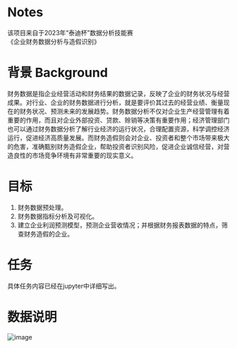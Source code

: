 # Notes
该项目来自于2023年“泰迪杯”数据分析技能赛  
《企业财务数据分析与造假识别》
# 背景 Background
财务数据是指企业经营活动和财务结果的数据记录，反映了企业的财务状况与经营成果。对行业、企业的财务数据进行分析，就是要评价其过去的经营业绩、衡量现在的财务状况、预测未来的发展趋势。财务数据分析不仅对企业生产经营管理有着重要的作用，而且对企业外部投资、贷款、赊销等决策有重要作用；经济管理部门也可以通过财务数据分析了解行业经济的运行状况，合理配置资源，科学调控经济运行，促进经济高质量发展。而财务造假则会对企业、投资者和整个市场带来极大的危害，准确甄别财务造假企业，帮助投资者识别风险，促进企业诚信经营，对营造良性的市场竞争环境有非常重要的现实意义。
# 目标
1. 财务数据预处理。  
2. 财务数据指标分析及可视化。  
3. 建立企业利润预测模型，预测企业营收情况；并根据财务报表数据的特点，筛查财务造假的企业。
# 任务
具体任务内容已经在jupyter中详细写出。
# 数据说明
![image](https://github.com/effort-top/Notes/assets/101937179/aade15fd-f367-4ed0-8653-bd36d386d61f)
